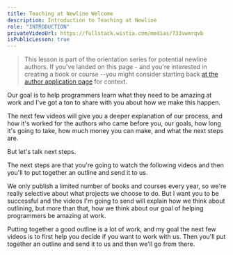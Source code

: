```yaml
---
title: Teaching at Newline Welcome
description: Introduction to Teaching at Newline
role: "INTRODUCTION"
privateVideoUrl: https://fullstack.wistia.com/medias/733vwmrqvb
isPublicLesson: true
---
```


> This lesson is part of the orientation series for potential newline authors. If you've landed on this page - and you're interested in creating a book or course --you might consider starting back [at the author application page](/write-a-book) for context.

Our goal is to help programmers learn what they need to be amazing at work and I've got a ton to share with you about how we make this happen. 

The next few videos will give you a deeper explanation of our process, and how it's worked for the authors who came before you, our goals, how long it's going to take, how much money you can make, and what the next steps are.

But let's talk next steps.

The next steps are that you're going to watch the following videos and then you'll to put together an outline and send it to us.

We only publish a limited number of books and courses every year, so we're really selective about what projects we choose to do. But I want you to be successful and the videos I'm going to send will explain how we think about outlining, but more than that, how we think about our goal of helping programmers be amazing at work.

Putting together a good outline is a lot of work, and my goal the next few videos is to first help you decide if you want to work with us. Then you'll put together an outline and send it to us and then we'll go from there.
